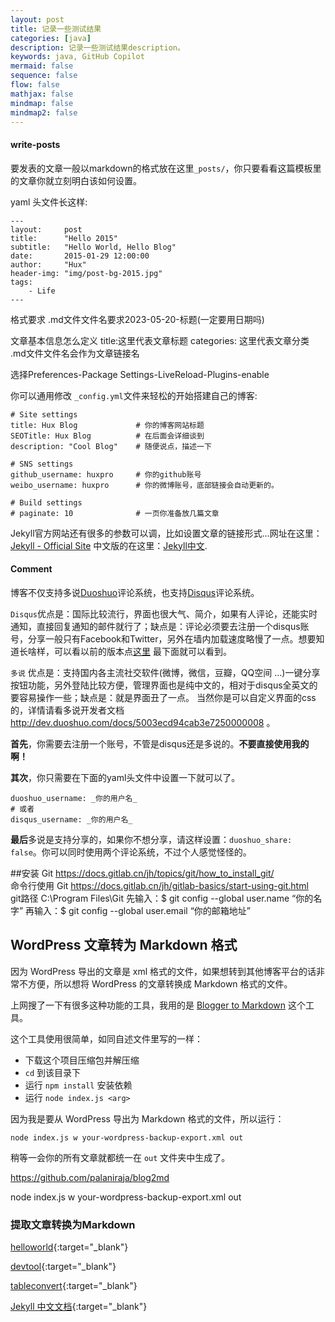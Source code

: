 ```yaml
---
layout: post
title: 记录一些测试结果
categories: [java]
description: 记录一些测试结果description。
keywords: java, GitHub Copilot
mermaid: false
sequence: false
flow: false
mathjax: false
mindmap: false
mindmap2: false
---
```



#### write-posts
要发表的文章一般以markdown的格式放在这里`_posts/`，你只要看看这篇模板里的文章你就立刻明白该如何设置。

yaml 头文件长这样:

```
---
layout:     post
title:      "Hello 2015"
subtitle:   "Hello World, Hello Blog"
date:       2015-01-29 12:00:00
author:     "Hux"
header-img: "img/post-bg-2015.jpg"
tags:
    - Life
---

```


格式要求
.md文件文件名要求2023-05-20-标题(一定要用日期吗)

文章基本信息怎么定义
title:这里代表文章标题
categories: 这里代表文章分类
.md文件文件名会作为文章链接名


选择Preferences-Package Settings-LiveReload-Plugins-enable


你可以通用修改 `_config.yml`文件来轻松的开始搭建自己的博客:

```
# Site settings
title: Hux Blog             # 你的博客网站标题
SEOTitle: Hux Blog			# 在后面会详细谈到
description: "Cool Blog"    # 随便说点，描述一下

# SNS settings      
github_username: huxpro     # 你的github账号
weibo_username: huxpro      # 你的微博账号，底部链接会自动更新的。

# Build settings
# paginate: 10              # 一页你准备放几篇文章
```

Jekyll官方网站还有很多的参数可以调，比如设置文章的链接形式...网址在这里：[Jekyll - Official Site](http://jekyllrb.com/) 中文版的在这里：[Jekyll中文](http://jekyllcn.com/).



#### Comment
博客不仅支持多说[Duoshuo](http://duoshuo.com)评论系统，也支持[Disqus](http://disqus.com)评论系统。

`Disqus`优点是：国际比较流行，界面也很大气、简介，如果有人评论，还能实时通知，直接回复通知的邮件就行了；缺点是：评论必须要去注册一个disqus账号，分享一般只有Facebook和Twitter，另外在墙内加载速度略慢了一点。想要知道长啥样，可以看以前的版本点[这里](http://brucezhaor.github.io/about.html) 最下面就可以看到。

`多说` 优点是：支持国内各主流社交软件(微博，微信，豆瓣，QQ空间 ...)一键分享按钮功能，另外登陆比较方便，管理界面也是纯中文的，相对于disqus全英文的要容易操作一些；缺点是：就是界面丑了一点。
当然你是可以自定义界面的css的，详情请看多说开发者文档 http://dev.duoshuo.com/docs/5003ecd94cab3e7250000008 。

**首先**，你需要去注册一个账号，不管是disqus还是多说的。**不要直接使用我的啊！**

**其次**，你只需要在下面的yaml头文件中设置一下就可以了。

```
duoshuo_username: _你的用户名_
# 或者
disqus_username: _你的用户名_
```

**最后**多说是支持分享的，如果你不想分享，请这样设置：`duoshuo_share: false`。你可以同时使用两个评论系统，不过个人感觉怪怪的。


##安装 Git
https://docs.gitlab.cn/jh/topics/git/how_to_install_git/  
命令行使用 Git
https://docs.gitlab.cn/jh/gitlab-basics/start-using-git.html  
git路径
C:\Program Files\Git
先输入：$ git config --global user.name “你的名字”
再输入：$ git config --global user.email “你的邮箱地址”


## WordPress 文章转为 Markdown 格式

因为 WordPress 导出的文章是 xml 格式的文件，如果想转到其他博客平台的话非常不方便，所以想将 WordPress 的文章转换成 Markdown 格式的文件。

上网搜了一下有很多这种功能的工具，我用的是 [Blogger to Markdown](https://github.com/palaniraja/blog2md) 这个工具。

这个工具使用很简单，如同自述文件里写的一样：

+   下载这个项目压缩包并解压缩
+   `cd` 到该目录下
+   运行 `npm install` 安装依赖
+   运行 `node index.js <arg>`

因为我是要从 WordPress 导出为 Markdown 格式的文件，所以运行：

```auto
node index.js w your-wordpress-backup-export.xml out
```

稍等一会你的所有文章就都统一在 `out` 文件夹中生成了。

https://github.com/palaniraja/blog2md

node index.js w your-wordpress-backup-export.xml out

### 提取文章转换为Markdown

[helloworld](https://www.helloworld.net/html2md){:target="_blank"}

[devtool](https://devtool.tech/html-md){:target="_blank"}

[tableconvert](https://tableconvert.com/html-to-markdown){:target="_blank"}

[Jekyll 中文文档](http://jekyllcn.com/docs/home/){:target="_blank"}

